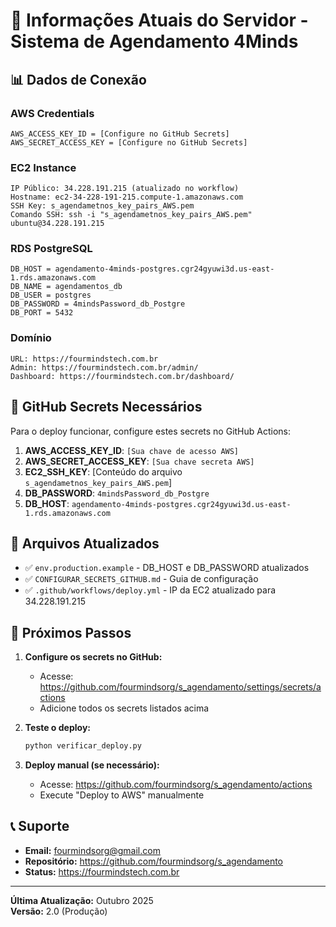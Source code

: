 # 🔧 Informações Atuais do Servidor - Sistema de Agendamento 4Minds

## 📊 Dados de Conexão

### **AWS Credentials**
```
AWS_ACCESS_KEY_ID = [Configure no GitHub Secrets]
AWS_SECRET_ACCESS_KEY = [Configure no GitHub Secrets]
```

### **EC2 Instance**
```
IP Público: 34.228.191.215 (atualizado no workflow)
Hostname: ec2-34-228-191-215.compute-1.amazonaws.com
SSH Key: s_agendametnos_key_pairs_AWS.pem
Comando SSH: ssh -i "s_agendametnos_key_pairs_AWS.pem" ubuntu@34.228.191.215
```

### **RDS PostgreSQL**
```
DB_HOST = agendamento-4minds-postgres.cgr24gyuwi3d.us-east-1.rds.amazonaws.com
DB_NAME = agendamentos_db
DB_USER = postgres
DB_PASSWORD = 4mindsPassword_db_Postgre
DB_PORT = 5432
```

### **Domínio**
```
URL: https://fourmindstech.com.br
Admin: https://fourmindstech.com.br/admin/
Dashboard: https://fourmindstech.com.br/dashboard/
```

## 🔐 GitHub Secrets Necessários

Para o deploy funcionar, configure estes secrets no GitHub Actions:

1. **AWS_ACCESS_KEY_ID**: `[Sua chave de acesso AWS]`
2. **AWS_SECRET_ACCESS_KEY**: `[Sua chave secreta AWS]`
3. **EC2_SSH_KEY**: [Conteúdo do arquivo `s_agendametnos_key_pairs_AWS.pem`]
4. **DB_PASSWORD**: `4mindsPassword_db_Postgre`
5. **DB_HOST**: `agendamento-4minds-postgres.cgr24gyuwi3d.us-east-1.rds.amazonaws.com`

## 📁 Arquivos Atualizados

- ✅ `env.production.example` - DB_HOST e DB_PASSWORD atualizados
- ✅ `CONFIGURAR_SECRETS_GITHUB.md` - Guia de configuração
- ✅ `.github/workflows/deploy.yml` - IP da EC2 atualizado para 34.228.191.215

## 🚀 Próximos Passos

1. **Configure os secrets no GitHub:**
   - Acesse: https://github.com/fourmindsorg/s_agendamento/settings/secrets/actions
   - Adicione todos os secrets listados acima

2. **Teste o deploy:**
   ```bash
   python verificar_deploy.py
   ```

3. **Deploy manual (se necessário):**
   - Acesse: https://github.com/fourmindsorg/s_agendamento/actions
   - Execute "Deploy to AWS" manualmente

## 📞 Suporte

- **Email:** fourmindsorg@gmail.com
- **Repositório:** https://github.com/fourmindsorg/s_agendamento
- **Status:** https://fourmindstech.com.br

---
**Última Atualização:** Outubro 2025  
**Versão:** 2.0 (Produção)
